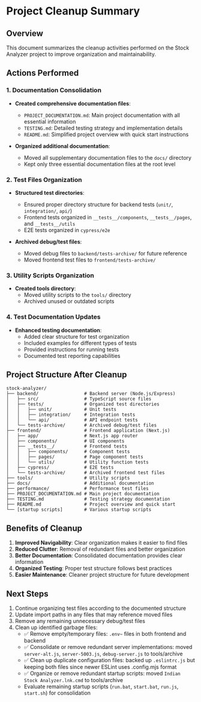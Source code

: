 # Project Cleanup Summary

## Overview

This document summarizes the cleanup activities performed on the Stock Analyzer project to improve organization and maintainability.

## Actions Performed

### 1. Documentation Consolidation

- **Created comprehensive documentation files**:
  - `PROJECT_DOCUMENTATION.md`: Main project documentation with all essential information
  - `TESTING.md`: Detailed testing strategy and implementation details
  - `README.md`: Simplified project overview with quick start instructions

- **Organized additional documentation**:
  - Moved all supplementary documentation files to the `docs/` directory
  - Kept only three essential documentation files at the root level

### 2. Test Files Organization

- **Structured test directories**:
  - Ensured proper directory structure for backend tests (`unit/`, `integration/`, `api/`)
  - Frontend tests organized in `__tests__/components`, `__tests__/pages`, and `__tests__/utils`
  - E2E tests organized in `cypress/e2e`

- **Archived debug/test files**:
  - Moved debug files to `backend/tests-archive/` for future reference
  - Moved frontend test files to `frontend/tests-archive/`

### 3. Utility Scripts Organization

- **Created tools directory**:
  - Moved utility scripts to the `tools/` directory
  - Archived unused or outdated scripts

### 4. Test Documentation Updates

- **Enhanced testing documentation**:
  - Added clear structure for test organization
  - Included examples for different types of tests
  - Provided instructions for running tests
  - Documented test reporting capabilities

## Project Structure After Cleanup

```
stock-analyzer/
├── backend/                 # Backend server (Node.js/Express)
│   ├── src/                 # TypeScript source files
│   ├── tests/               # Organized test directories
│   │   ├── unit/            # Unit tests
│   │   ├── integration/     # Integration tests
│   │   └── api/             # API endpoint tests
│   └── tests-archive/       # Archived debug/test files
├── frontend/                # Frontend application (Next.js)
│   ├── app/                 # Next.js app router
│   ├── components/          # UI components
│   ├── __tests__/           # Frontend tests
│   │   ├── components/      # Component tests
│   │   ├── pages/           # Page component tests
│   │   └── utils/           # Utility function tests
│   ├── cypress/             # E2E tests
│   └── tests-archive/       # Archived frontend test files
├── tools/                   # Utility scripts
├── docs/                    # Additional documentation
├── performance/             # Performance test files
├── PROJECT_DOCUMENTATION.md # Main project documentation
├── TESTING.md               # Testing strategy documentation
├── README.md                # Project overview and quick start
└── [startup scripts]        # Various startup scripts
```

## Benefits of Cleanup

1. **Improved Navigability**: Clear organization makes it easier to find files
2. **Reduced Clutter**: Removal of redundant files and better organization
3. **Better Documentation**: Consolidated documentation provides clear information
4. **Organized Testing**: Proper test structure follows best practices
5. **Easier Maintenance**: Cleaner project structure for future development

## Next Steps

1. Continue organizing test files according to the documented structure
2. Update import paths in any files that may reference moved files
3. Remove any remaining unnecessary debug/test files
4. Clean up identified garbage files:
   - ✅ Remove empty/temporary files: `.env~` files in both frontend and backend
   - ✅ Consolidate or remove redundant server implementations: moved `server-alt.js`, `server-5003.js`, `debug-server.js` to tools/archive
   - ✅ Clean up duplicate configuration files: backed up `.eslintrc.js` but keeping both files since newer ESLint uses .config.mjs format
   - ✅ Organize or remove redundant startup scripts: moved `Indian Stock Analyzer.lnk.cmd` to tools/archive
   - Evaluate remaining startup scripts (`run.bat`, `start.bat`, `run.js`, `start.sh`) for consolidation 